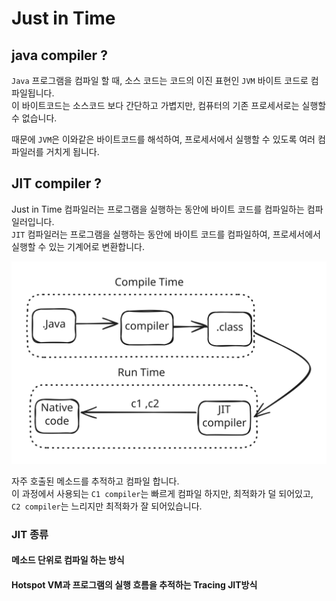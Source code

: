 # Just in Time

## java compiler ?

`Java` 프로그램을 컴파일 할 때, 소스 코드는 코드의 이진 표현인 `JVM` 바이트 코드로 컴파일됩니다.\
이 바이트코드는 소스코드 보다 간단하고 가볍지만, 컴퓨터의 기존 프로세서로는 실행할 수 없습니다.

때문에 `JVM`은 이와같은 바이트코드를 해석하여, 프로세서에서 실행할 수 있도록 여러 컴파일러를 거치게 됩니다.

## JIT compiler ?

Just in Time 컴파일러는 프로그램을 실행하는 동안에 바이트 코드를 컴파일하는 컴파일러입니다.\
`JIT` 컴파일러는 프로그램을 실행하는 동안에 바이트 코드를 컴파일하여, 프로세서에서 실행할 수 있는 기계어로 변환합니다.

<img src="../../../.gitbook/assets/file.excalidraw (46).svg" alt="" class="gitbook-drawing">

자주 호출된 메소드를 추적하고 컴파일 합니다.\
이 과정에서 사용되는 `C1 compiler`는 빠르게 컴파일 하지만, 최적화가 덜 되어있고,\
`C2 compiler`는 느리지만 최적화가 잘 되어있습니다.

### JIT 종류

#### 메소드 단위로 컴파일 하는 방식



#### Hotspot VM과 프로그램의 실행 흐름을 추적하는 Tracing JIT방식
